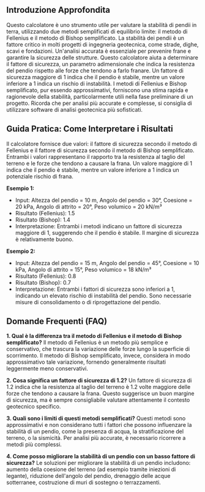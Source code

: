 ## Introduzione Approfondita
Questo calcolatore è uno strumento utile per valutare la stabilità di pendii in terra, utilizzando due metodi semplificati di equilibrio limite: il metodo di Fellenius e il metodo di Bishop semplificato.  La stabilità dei pendii è un fattore critico in molti progetti di ingegneria geotecnica, come strade, dighe, scavi e fondazioni. Un'analisi accurata è essenziale per prevenire frane e garantire la sicurezza delle strutture.  Questo calcolatore aiuta a determinare il fattore di sicurezza, un parametro adimensionale che indica la resistenza del pendio rispetto alle forze che tendono a farlo franare. Un fattore di sicurezza maggiore di 1 indica che il pendio è stabile, mentre un valore inferiore a 1 indica un rischio di instabilità.  I metodi di Fellenius e Bishop semplificato, pur essendo approssimativi, forniscono una stima rapida e ragionevole della stabilità, particolarmente utili nella fase preliminare di un progetto.  Ricorda che per analisi più accurate e complesse, si consiglia di utilizzare software di analisi geotecnica più sofisticati.

## Guida Pratica: Come Interpretare i Risultati
Il calcolatore fornisce due valori: il fattore di sicurezza secondo il metodo di Fellenius e il fattore di sicurezza secondo il metodo di Bishop semplificato. Entrambi i valori rappresentano il rapporto tra la resistenza al taglio del terreno e le forze che tendono a causare la frana. Un valore maggiore di 1 indica che il pendio è stabile, mentre un valore inferiore a 1 indica un potenziale rischio di frana.

**Esempio 1:**
- Input: Altezza del pendio = 10 m, Angolo del pendio = 30°, Coesione = 20 kPa, Angolo di attrito = 20°, Peso volumico = 20 kN/m³
- Risultato (Fellenius): 1.5
- Risultato (Bishop): 1.4
- Interpretazione: Entrambi i metodi indicano un fattore di sicurezza maggiore di 1, suggerendo che il pendio è stabile.  Il margine di sicurezza è relativamente buono.

**Esempio 2:**
- Input: Altezza del pendio = 15 m, Angolo del pendio = 45°, Coesione = 10 kPa, Angolo di attrito = 15°, Peso volumico = 18 kN/m³
- Risultato (Fellenius): 0.8
- Risultato (Bishop): 0.7
- Interpretazione: Entrambi i fattori di sicurezza sono inferiori a 1, indicando un elevato rischio di instabilità del pendio. Sono necessarie misure di consolidamento o di riprogettazione del pendio.

## Domande Frequenti (FAQ)

**1. Qual è la differenza tra il metodo di Fellenius e il metodo di Bishop semplificato?**
Il metodo di Fellenius è un metodo più semplice e conservativo, che trascura la variazione delle forze lungo la superficie di scorrimento. Il metodo di Bishop semplificato, invece, considera in modo approssimativo tale variazione, fornendo generalmente risultati leggermente meno conservativi.

**2. Cosa significa un fattore di sicurezza di 1.2?**
Un fattore di sicurezza di 1.2 indica che la resistenza al taglio del terreno è 1.2 volte maggiore delle forze che tendono a causare la frana.  Questo suggerisce un buon margine di sicurezza, ma è sempre consigliabile valutare attentamente il contesto geotecnico specifico.

**3. Quali sono i limiti di questi metodi semplificati?**
Questi metodi sono approssimativi e non considerano tutti i fattori che possono influenzare la stabilità di un pendio, come la presenza di acqua, la stratificazione del terreno, o la sismicità.  Per analisi più accurate, è necessario ricorrere a metodi più complessi.

**4. Come posso migliorare la stabilità di un pendio con un basso fattore di sicurezza?**
Le soluzioni per migliorare la stabilità di un pendio includono: aumento della coesione del terreno (ad esempio tramite iniezioni di legante), riduzione dell'angolo del pendio, drenaggio delle acque sotterranee, costruzione di muri di sostegno o terrazzamenti.